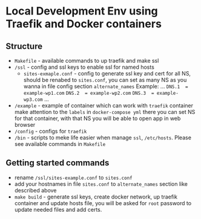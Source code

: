 # Local Development Env using Traefik and Docker containers

## Structure

- `Makefile` - available commands to up traefik and make ssl
- `/ssl` - config and ssl keys to enable ssl for named hosts
  - `sites-exmaple.conf` - config to generate ssl key and cert for all NS, should be renabed to `sites.conf`,
    you can set as many NS as you wanna in file config section `alternate_names`
    Example:
    ...
    `DNS.1  = example-wp1.com`
    `DNS.2  = example-wp2.com`
    `DNS.3  = example-wp3.com`
    ...
- `/example` - example of container which can work with `traefik` container
  make attention to the `labels` in `docker-compose yml` there you can set NS for that container,
  with that NS you will be able to open app in web browser
- `/config` - configs for `traefik`
- `/bin` - scripts to meke life easier when manage `ssl`, `/etc/hosts`.
  Please see available commands in `Makefile`

## Getting started commands

- rename `/ssl/sites-example.conf` to `sites.conf`
- add your hostnames in file `sites.conf` to `alternate_names` section like described above
- `make build` - generate ssl keys, create docker network, up traefik container and update hosts file,
  you will be asked for `root` password to update needed files and add certs.
